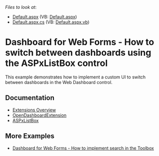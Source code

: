 <!-- default file list -->
*Files to look at*:

* [Default.aspx](./CS/WebApplication31/Default.aspx) (VB: [Default.aspx](./VB/WebApplication31/Default.aspx))
* [Default.aspx.cs](./CS/WebApplication31/Default.aspx.cs) (VB: [Default.aspx.vb](./VB/WebApplication31/Default.aspx.vb))
<!-- default file list end -->

# Dashboard for Web Forms - How to switch between dashboards using the ASPxListBox control

This example demonstrates how to implement a custom UI to switch between dashboards in the Web Dashboard control.

## Documentation

- [Extensions Overview](https://docs.devexpress.com/Dashboard/117543/web-dashboard/ui-elements-and-customization/extensions-overview)
- [OpenDashboardExtension](https://docs.devexpress.com/Dashboard/js-DevExpress.Dashboard.Designer.OpenDashboardExtension)
- [ASPxListBox](https://docs.devexpress.com/AspNet/11660/components/data-editors/aspxlistbox)

## More Examples

- [Dashboard for Web Forms - How to implement search in the Toolbox](https://github.com/DevExpress-Examples/web-dashboard-how-to-implement-search-in-the-toolbox-t539258)

